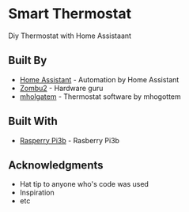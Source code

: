 # Smart Thermostat
Diy Thermostat with Home Assistaant

## Built By

* [Home Assistant](https://home-assistant.io/) - Automation by Home Assistant
* [Zombu2](https://github.com/zombu2/) - Hardware guru
* [mholgatem](https://github.com/mholgatem/ThermOS) - Thermostat software by mhogottem

## Built With

* [Rasperry Pi3b](https://www.raspberrypi.org/products/raspberry-pi-3-model-b/) - Rasberry Pi3b


## Acknowledgments

* Hat tip to anyone who's code was used
* Inspiration
* etc

